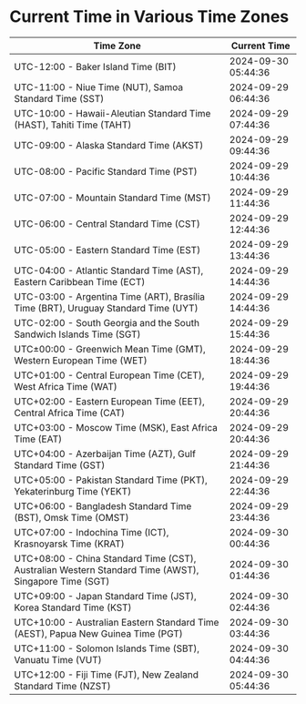# Current Time in Various Time Zones

| Time Zone | Current Time |
|-----------|--------------|
| UTC-12:00 - Baker Island Time (BIT) | 2024-09-30 05:44:36 |
| UTC-11:00 - Niue Time (NUT), Samoa Standard Time (SST) | 2024-09-29 06:44:36 |
| UTC-10:00 - Hawaii-Aleutian Standard Time (HAST), Tahiti Time (TAHT) | 2024-09-29 07:44:36 |
| UTC-09:00 - Alaska Standard Time (AKST) | 2024-09-29 09:44:36 |
| UTC-08:00 - Pacific Standard Time (PST) | 2024-09-29 10:44:36 |
| UTC-07:00 - Mountain Standard Time (MST) | 2024-09-29 11:44:36 |
| UTC-06:00 - Central Standard Time (CST) | 2024-09-29 12:44:36 |
| UTC-05:00 - Eastern Standard Time (EST) | 2024-09-29 13:44:36 |
| UTC-04:00 - Atlantic Standard Time (AST), Eastern Caribbean Time (ECT) | 2024-09-29 14:44:36 |
| UTC-03:00 - Argentina Time (ART), Brasília Time (BRT), Uruguay Standard Time (UYT) | 2024-09-29 14:44:36 |
| UTC-02:00 - South Georgia and the South Sandwich Islands Time (SGT) | 2024-09-29 15:44:36 |
| UTC±00:00 - Greenwich Mean Time (GMT), Western European Time (WET) | 2024-09-29 18:44:36 |
| UTC+01:00 - Central European Time (CET), West Africa Time (WAT) | 2024-09-29 19:44:36 |
| UTC+02:00 - Eastern European Time (EET), Central Africa Time (CAT) | 2024-09-29 20:44:36 |
| UTC+03:00 - Moscow Time (MSK), East Africa Time (EAT) | 2024-09-29 20:44:36 |
| UTC+04:00 - Azerbaijan Time (AZT), Gulf Standard Time (GST) | 2024-09-29 21:44:36 |
| UTC+05:00 - Pakistan Standard Time (PKT), Yekaterinburg Time (YEKT) | 2024-09-29 22:44:36 |
| UTC+06:00 - Bangladesh Standard Time (BST), Omsk Time (OMST) | 2024-09-29 23:44:36 |
| UTC+07:00 - Indochina Time (ICT), Krasnoyarsk Time (KRAT) | 2024-09-30 00:44:36 |
| UTC+08:00 - China Standard Time (CST), Australian Western Standard Time (AWST), Singapore Time (SGT) | 2024-09-30 01:44:36 |
| UTC+09:00 - Japan Standard Time (JST), Korea Standard Time (KST) | 2024-09-30 02:44:36 |
| UTC+10:00 - Australian Eastern Standard Time (AEST), Papua New Guinea Time (PGT) | 2024-09-30 03:44:36 |
| UTC+11:00 - Solomon Islands Time (SBT), Vanuatu Time (VUT) | 2024-09-30 04:44:36 |
| UTC+12:00 - Fiji Time (FJT), New Zealand Standard Time (NZST) | 2024-09-30 05:44:36 |
